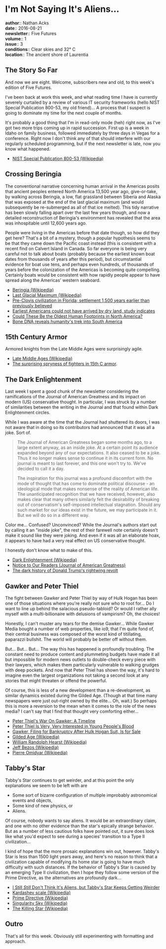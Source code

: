 # I'm Not Saying It's Aliens…

**author**:: Nathan Acks  
**date**:: 2016-08-21  
**newsletter**:: Five Futures  
**volume**:: 1  
**issue**:: 3  
**conditions**:: Clear skies and 32° C  
**location**:: The ancient shore of Laurentia

## The Story So Far

And now we are eight. Welcome, subscribers new and old, to this week's edition of Five Futures.

I've been back at work this week, and what reading time I have is currently severely curtailed by a review of various IT security frameworks (hello NIST Special Publication 800-53, my old friend)… A process that I suspect is going to dominate my time for the next couple of months.

It's probably a good thing that I'm in read-only mode (heh) right now, as I've got two more trips coming up in rapid succession. First up is a week in Idaho on family business, followed immediately by three days in Vegas for a conference. Right now I don't think any of that should interfere with our regularly scheduled programming, but if the next newsletter is late, now you know what happened.

* [NIST Special Publication 800-53 (Wikipedia)](https://en.wikipedia.org/wiki/NIST_Special_Publication_800-53)

## Crossing Beringia

The conventional narrative concerning human arrival in the Americas posits that ancient peoples entered North America 13,500 year ago, give-or-take, by walking across Beringia, a low, flat grassland between Siberia and Alaska that was exposed at the end of the last glacial maximum (and would subsequently be re-submerged as all of that ice melted). This tidy narrative has been slowly falling apart over the last few years though, and now a detailed reconstruction of Beringia's environment has revealed that the area was inhospitable until 12,600 years ago.

People were living in the Americas before that date though, so how did they get here? That's a bit of a mystery, though a popular hypothesis seems to be that they came down the Pacific coast instead (this is consistent with a recent find on Calvert Island in Canada. So far everyone is being very careful not to talk about boats (probably because the earliest known boat dates from thousands of years after this period), but circumstantial evidence for boat use tens, and perhaps even hundreds, of thousands of years before the colonization of the Americas is becoming quite compelling. Certainly boats would be consistent with how rapidly people appear to have spread along the Americas' western seaboard.

* [Beringia (Wikipedia)](https://en.wikipedia.org/wiki/Beringia)
* [Last Glacial Maximum (Wikipedia)](https://en.wikipedia.org/wiki/Last_Glacial_Maximum)
* [Pre-Clovis civilization in Florida; settlement 1,500 years earlier than previously believed](https://www.sciencedaily.com/releases/2016/05/160513151221.htm)
* [Earliest Americans could not have arrived by dry land, study indicates](https://www.theguardian.com/science/2016/aug/10/earliest-americans-could-not-have-arrived-by-dry-land-study-indicates)
* [Could These Be the Oldest Human Footprints in North America?](http://www.scientificamerican.com/article/could-these-be-the-oldest-human-footprints-in-north-america/)
* [Bone DNA reveals humanity's trek into South America](http://www.nature.com/news/bone-dna-reveals-humanity-s-trek-into-south-america-1.17424)

## 15th Century Armor

Armored knights from the Late Middle Ages were surprisingly agile.

* [Late Middle Ages (Wikipedia)](https://en.wikipedia.org/wiki/Late_Middle_Ages)
* [The surprising spryness of fighters in 15th C armor](https://boingboing.net/2016/08/17/the-surprising-spryness-of-fig.html).

## The Dark Enlightenment

Last week I spent a good chunk of the newsletter considering the ramifications of the Journal of American Greatness and its impact on modern (US) conservative thought. In particular, I was struck by a number of similarities between the writing in the Journal and that found within Dark Enlightenment circles.

While I was aware at the time that the Journal had shuttered its doors, I was not aware that in doing so its contributors had announced that it was all a joke. Sort of.

> The Journal of American Greatness began some months ago, to a large extent anyway, as an inside joke. At a certain point its audience expanded beyond any of our expectations. It also ceased to be a joke. Thus it no longer makes sense to continue it in its current form. No journal is meant to last forever, and this one won't try to. We've decided to call it a day.
> 
> The inspiration for this journal was a profound discomfort with the mode of thought that has come to dominate political discourse - an ideological mode that makes nonsense of the reality of American life. The unanticipated recognition that we have received, however, also makes clear that many others similarly felt the desirability of breaking out of conservatism's self-imposed intellectual stagnation. Should any such market for our ideas exist in the future, we may participate in it. But we will do so in a different way.

Color me… Confused? Unconvinced? While the Journal's authors start out by calling it an "inside joke", the rest of their farewell note certainly doesn't make it sound like they were joking. And even if it was all an elaborate hoax, it appears to have had a very real effect on US conservative thought.

I honestly don't know what to make of this.

* [Dark Enlightenment (Wikipedia)](https://en.wikipedia.org/wiki/Dark_Enlightenment)
* [Notice to Our Readers (Journal of American Greatness)](https://journalofamericangreatness.blogspot.co.uk/2016/06/notice-to-our-readers.html)
* [The dark history of Donald Trump's rightwing revolt](https://www.theguardian.com/news/2016/aug/16/secret-history-trumpism-donald-trump)

## Gawker and Peter Thiel

The fight between Gawker and Peter Thiel by way of Hulk Hogan has been one of those situations where you're really not sure who to root for… Do I want to line up behind the salacious pseudo-tabloid? Or would I rather ally myself with a multi-billionaire with delusions of vampirism? Oh, the choices!

Honestly, I can't muster any tears for the demise Gawker… While Gawker Media bought a number of web properties, like io9, that I'm quite fond of, their central business was composed of the worst kind of titillating, paparazzi bullshit. The world will probably be better off without them.

But… But… But… The way this has happened is profoundly troubling. The constant need to produce content and plummeting budgets have made it all but impossible for modern news outlets to double-check every piece with their lawyers, which makes them particularly vulnerable to walking grudges with deep pockets. And now that Peter Thiel has shown the way, it's hard to imagine even the largest organizations not taking a second look at any stories that might threaten or offend the powerful.

Of course, this is less of a new development than a re-development, as similar dynamics existed during the Gilded Age. (Though at that time many newspapers were just out-right owned by the elite… Oh, wait.) So perhaps this is more a reversion to the mean when it comes to the role of the news media? I can't say that I find that thought very comforting either…

* [Peter Thiel's War On Gawker: A Timeline](http://www.forbes.com/sites/mattdrange/2016/06/21/peter-thiels-war-on-gawker-a-timeline/)
* [Peter Thiel Is Very, Very Interested in Young People's Blood](http://www.inc.com/jeff-bercovici/peter-thiel-young-blood.html)
* [Gawker, Filing for Bankruptcy After Hulk Hogan Suit, Is for Sale](http://www.nytimes.com/2016/06/11/business/media/gawker-bankruptcy-sale.html)
* [Gilded Age (Wikipedia)](https://en.wikipedia.org/wiki/Gilded_Age)
* [William Randolph Hearst (Wikipedia)](https://en.wikipedia.org/wiki/William_Randolph_Hearst)
* [Jeff Bezos (Wikipedia)](https://en.wikipedia.org/wiki/Jeff_Bezos)
* [Pierre Omidyar (Wikipedia)](https://en.wikipedia.org/wiki/Pierre_Omidyar)

## Tabby's Star

Tabby's Star continues to get weirder, and at this point the only explanations we seem to be left with are

* Some sort of bizarre configuration of multiple improbably astronomical events and objects,
* Some kind of new physics, or
* Aliens.

Of course, nobody wants to say aliens. It would be an extraordinary claim, and one with no other evidence than the star's epically strange behavior. But as a number of less cautious folks have pointed out, it sure does look like what you'd expect to see during a species' transition to a Type II civilization…

I kind of hope that the more prosaic explanations win out, however. Tabby's Star is less than 1500 light years away, and here's no reason to think that a civilization capable of modifying its home star is going to have much difficulty with such distances. If the behavior of Tabby's Star is caused by an emerging Type II civilization, then I hope they follow some version of the Prime Directive, as the alternatives are profoundly dark…

* [I Still *Still* Don't Think It's Aliens, but Tabby's Star Keeps Getting Weirder](http://www.slate.com/blogs/bad_astronomy/2016/08/10/tabby_s_star_faded_significantly_over_three_years.html)
* [Kardashev scale (Wikipedia)](https://en.wikipedia.org/wiki/Kardashev_scale)
* [Prime Directive (Wikipedia)](https://en.wikipedia.org/wiki/Prime_Directive)
* [Singularity Sky (Wikipedia)](https://en.wikipedia.org/wiki/Singularity_Sky)
* [The Killing Star (Wikipedia)](https://en.wikipedia.org/wiki/The_Killing_Star)

## Outro

That's all for this week. Obviously still experimenting with formatting and approach.
